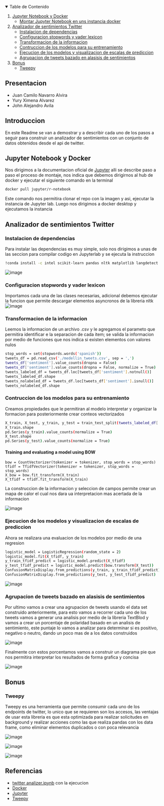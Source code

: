 
<!-- TABLE OF CONTENTS -->
<details open="open">
  <summary>Table de Contenido</summary>
  <ol>
    <li>
      <a href="#Jupyter Lab">Jupyter Notebook y Docker</a>
      <ul>
        <li><a href="#jupyter-lab-web">Montar Jupyter Notebook en uns instancia docker</a></li>
      </ul>
    </li>
    <li>
      <a href="#web-scrapping">Analizador de sentimientos Twitter</a>
      <ul>
        <li><a href="#dependency-installation">Instalacion de dependencias</a></li>
        <li><a href="#web-request">Configuracion stopwords y vader lexicon</a></li>
        <li><a href="#data-build">Transformacion de la informacion</a></li>
        <li><a href="#train-build">Contruccion de los modelos para su entrenamiento</a></li>
        <li><a href="#model-prediction">Ejecucion de los modelos y visualizacion de escalas de prediccion</a></li>
        <li><a href="#tweets-organization">Agrupacion de tweets bazado en alasisis de sentimientos</a></li>
      </ul>
    </li>
    <li>
      <a href="#Bonus">Bonus</a>
      <ul>
        <li><a href="#tweepy">Tweepy</a></li>
      </ul>
    </li>
  </ol>
</details>

## Presentacion
- Juan Camilo Navarro Alvira
- Yury Ximena Alvarez
- John Alejandro Avila
<!-- ABOUT THE PROJECT -->
## Introduccion
En este Readme se van a demostrar y a describir cada uno de los pasos a seguir para construir un analizador de sentimientos con un conjunto de datos obtenidos desde el api de twitter.

## Jupyter Notebook y Docker
Nos dirigimos a la documentacion oficial de [Jupyter](https://jupyter-docker-stacks.readthedocs.io/en/latest/using/running.html) alli se describe paso a paso el proceso de montaje, nos indica que debemos dirigirnos al hub de docker y ejecutar el siguiente comando en la terminal
  ```sh
  docker pull jupyter/r-notebook
  ```
 Este comando nos permitira clonar el repo con la imagen y asi, ejecutar la instancia de Jupyter lab.
 Luego nos dirigimos a docker desktop y ejecutamos la instancia

## Analizador de sentimientos Twitter
### Instalacion de dependencias
Para instalar las dependencias es muy simple, solo nos dirigimos a unas de las seccion para compilar codigo en Jupyterlab y se ejecuta la instruccion 
  ```sh
  !conda install -c intel scikit-learn pandas nltk matplotlib langdetect textblob  -y
  ```
![image](https://user-images.githubusercontent.com/19766554/143805646-24a5fb73-bd62-4e81-a8e6-256ffc65b09e.png)

### Configuracion stopwords y vader lexicon
Importamos cada una de las clases necesarias, adicional debemos ejecutar la funcion que permite descargar elementos asyncronos de la libreria nltk 
![image](https://user-images.githubusercontent.com/19766554/143805831-3e2ad24d-5695-4bbf-b6ce-b1cfe3075d28.png)

### Transformacion de la informacion
Leemos la informacion de un archivo .csv y le agregamos el parameto que permitira identificar e la separacion de cada item; se valida la informacion por medio de funciones que nos indica si existen elementos con valores nulos

  ```sh
  stop_words = set(stopwords.words('spanish'))
  tweets_df = pd.read_csv('./medellin_tweets.csv', sep = ',')
  tweets_df['sentiment'].value_counts(dropna = False)
  tweets_df['sentiment'].value_counts(dropna = False, normalize = True)
  tweets_labeled_df = tweets_df.loc[tweets_df['sentiment'].notnull()]
  tweets_labeled_df.shape
  tweets_nolabeled_df = tweets_df.loc[tweets_df['sentiment'].isnull()]
  tweets_nolabeled_df.shape
  ```
### Contruccion de los modelos para su entrenamiento
Creamos propiedades que le permitiran al modelo interpretar y organizar la formacion para posteriormente crear conteos vectorizados 

  ```sh
  X_train, X_test, y_train, y_test = train_test_split(tweets_labeled_df['full_text'], tweets_labeled_df['sentiment'], test_size = 0.2, stratify = tweets_labeled_df['sentiment'], random_state = 1)
  X_train.shape
  pd.Series(y_train).value_counts(normalize = True)
  X_test.shape
  pd.Series(y_test).value_counts(normalize = True)
  ```
  #### Training and evaluating a model using BOW
  ```
  bow = CountVectorizer(tokenizer = tokenizer, stop_words = stop_words)
  tfidf = TfidfVectorizer(tokenizer = tokenizer, stop_words = stop_words)
  X_bow = bow.fit_transform(X_train)
  X_tfidf = tfidf.fit_transform(X_train)
  ```
 La construccion de la informacion y seleccion de campos permite crear un mapa de calor el cual nos dara ua interpretacion mas acertada de la informacion
 
 ![image](https://user-images.githubusercontent.com/19766554/143806307-76f7e937-7280-4619-b535-b193c066729d.png)

### Ejecucion de los modelos y visualizacion de escalas de prediccion

Ahora se realizara una evaluacion de los modelos por medio de una regresion

  ```sh
  logistic_model = LogisticRegression(random_state = 2)
  logistic_model.fit(X_tfidf, y_train)
  y_train_tfidf_predict = logistic_model.predict(X_tfidf)
  y_test_tfidf_predict = logistic_model.predict(bow.transform(X_test))
  ConfusionMatrixDisplay.from_predictions(y_train, y_train_tfidf_predict)
  ConfusionMatrixDisplay.from_predictions(y_test, y_test_tfidf_predict)
  ```
 ![image](https://user-images.githubusercontent.com/19766554/143806653-4f0c9ac1-3e25-45af-a15b-37a733ee544b.png)


### Agrupacion de tweets bazado en alasisis de sentimientos

Por ultimo vamos a crear una agrupacion de tweets usando el data set construido anteriormente, para esto vamos a recorrer cada uno de los tweets vamos a generar una analisis por medio de la libreria TextBlod y vamos a crear un porcentaje de polaridad basado en un analisis de sentimiento, este puntaje lo vamos a analizar  para determinar si es positivo, negativo o neutro, dando un poco mas de a los datos construidos

![image](https://user-images.githubusercontent.com/19766554/143807007-8b5de401-5c19-443e-9332-9cfdbf129db0.png)

Finalmente con estos porcentamos vamos a construir un diagrama pie que nos permitira interpretar los resultados de forma grafica y concisa 

![image](https://user-images.githubusercontent.com/19766554/143807104-534feb0a-ee5c-456e-bf81-b37a1aba54f6.png)

## Bonus

### Tweepy
Tweepy es una herramienta que permite consumir cada uno de los endpoints de twitter, lo unico que se requieren son los accesos, las ventajas de usar esta libreria es que esta optimizada para realizar solicitudes en background y realizar acciones como las que realiza pandas con los data frame, como eliminar elementos duplicados o con poca relevancia 

![image](https://user-images.githubusercontent.com/19766554/143807933-4a85daf5-9abc-4a4d-afb4-298a65a0ced5.png)

![image](https://user-images.githubusercontent.com/19766554/143807964-bae8b557-6343-4fb5-90eb-f6f652325c63.png)

![image](https://user-images.githubusercontent.com/19766554/143807990-2feb4eca-9e6a-4755-92a9-ac420bc5782a.png)



## Referencias 
- [twitter analizer.ipynb](https://github.com/JCkshone/big-data-finally/blob/main/twitter%20analizer.ipynb) con la ejecucion
- [Docker](https://hub.docker.com/r/jupyter/r-notebook)
- [Jupyter](https://jupyter-docker-stacks.readthedocs.io/en/latest/using/running.html)
- [Tweepy](https://www.tweepy.org)
